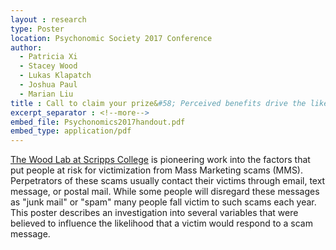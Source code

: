 ```yaml
---
layout : research
type: Poster
location: Psychonomic Society 2017 Conference
author:
  - Patricia Xi
  - Stacey Wood
  - Lukas Klapatch
  - Joshua Paul
  - Marian Liu
title : Call to claim your prize&#58; Perceived benefits drive the likelihood of contact in a mass marketing scam
excerpt_separator : <!--more-->
embed_file: Psychonomics2017handout.pdf
embed_type: application/pdf
---
```

[The Wood Lab at Scripps College](https://www.drstaceywood.com/wood-lab/) is pioneering work into the factors that put people at risk for victimization from Mass Marketing scams (MMS). Perpetrators of these scams usually contact their victims through email, text message, or postal mail. While some people will disregard these messages as "junk mail" or "spam" many people fall victim to such scams each year. This poster describes an investigation into several variables that were believed to influence the likelihood that a victim would respond to a scam message.
<!--more-->

